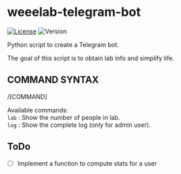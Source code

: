 # weeelab-telegram-bot
[![License](http://img.shields.io/:license-GPL3.0-blue.svg)](http://www.gnu.org/licenses/gpl-3.0.html)
![Version](https://img.shields.io/badge/version-0.1-yellow.svg)

Python script to create a Telegram bot.

The goal of this script is to obtain lab info and simplify life.

## COMMAND SYNTAX
/[COMMAND]

Available commands:  
  `lab`  : Show the number of people in lab.  
  `log` : Show the complete log (only for admin user).    
  

## ToDo
- [ ] Implement a function to compute stats for a user
